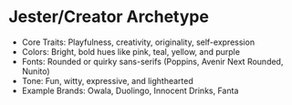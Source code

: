 # Jester/Creator Archetype
- Core Traits: Playfulness, creativity, originality, self-expression
- Colors: Bright, bold hues like pink, teal, yellow, and purple
- Fonts: Rounded or quirky sans-serifs (Poppins, Avenir Next Rounded, Nunito)
- Tone: Fun, witty, expressive, and lighthearted
- Example Brands: Owala, Duolingo, Innocent Drinks, Fanta
